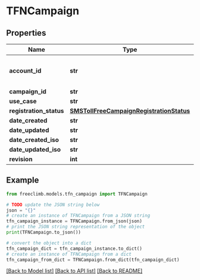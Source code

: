 # TFNCampaign


## Properties

Name | Type | Description | Notes
------------ | ------------- | ------------- | -------------
**account_id** | **str** | ID of the account that created this participant. | 
**campaign_id** | **str** | TFNCampaignId | 
**use_case** | **str** |  | 
**registration_status** | [**SMSTollFreeCampaignRegistrationStatus**](SMSTollFreeCampaignRegistrationStatus.md) |  | 
**date_created** | **str** |  | 
**date_updated** | **str** |  | 
**date_created_iso** | **str** |  | 
**date_updated_iso** | **str** |  | 
**revision** | **int** |  | 

## Example

```python
from freeclimb.models.tfn_campaign import TFNCampaign

# TODO update the JSON string below
json = "{}"
# create an instance of TFNCampaign from a JSON string
tfn_campaign_instance = TFNCampaign.from_json(json)
# print the JSON string representation of the object
print(TFNCampaign.to_json())

# convert the object into a dict
tfn_campaign_dict = tfn_campaign_instance.to_dict()
# create an instance of TFNCampaign from a dict
tfn_campaign_from_dict = TFNCampaign.from_dict(tfn_campaign_dict)
```
[[Back to Model list]](../README.md#documentation-for-models) [[Back to API list]](../README.md#documentation-for-api-endpoints) [[Back to README]](../README.md)


